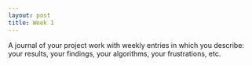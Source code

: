 ```yaml
---
layout: post
title: Week 1
---
```


A journal of your project work with weekly entries in which you describe: your results, your findings, your algorithms, your frustrations, etc.
